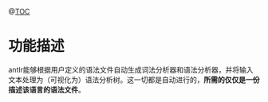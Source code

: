 @[TOC](antlr基本概念)
# 功能描述
antlr能够根据用户定义的语法文件自动生成词法分析器和语法分析器，并将输入文本处理为（可视化为）语法分析树。这一切都是自动进行的，**所需的仅仅是一份描述该语言的语法文件**。

